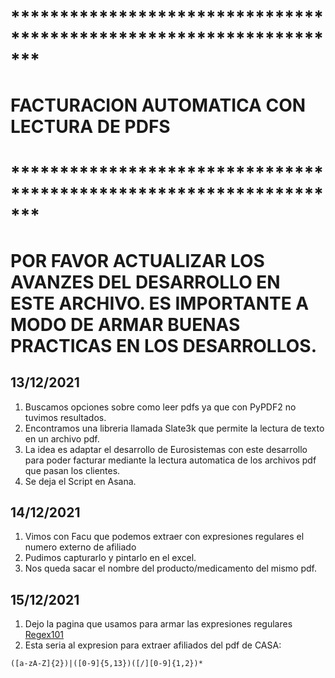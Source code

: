 # ******************************************************************* #
#             FACTURACION AUTOMATICA CON LECTURA DE PDFS              #
# ******************************************************************* #

# POR FAVOR ACTUALIZAR LOS AVANZES DEL DESARROLLO EN ESTE ARCHIVO. ES IMPORTANTE A MODO DE ARMAR BUENAS PRACTICAS EN LOS DESARROLLOS.


## 13/12/2021
1. Buscamos opciones sobre como leer pdfs ya que con PyPDF2 no tuvimos resultados.
2. Encontramos una libreria llamada Slate3k que permite la lectura de texto en un archivo pdf.
3. La idea es adaptar el desarrollo de Eurosistemas con este desarrollo para poder facturar 
   mediante la lectura automatica de los archivos pdf que pasan los clientes.
4. Se deja el Script en Asana.

## 14/12/2021
1. Vimos con Facu que podemos extraer con expresiones regulares el numero externo de afiliado
2. Pudimos capturarlo y pintarlo en el excel.
3. Nos queda sacar el nombre del producto/medicamento del mismo pdf.

## 15/12/2021
1. Dejo la pagina que usamos para armar las expresiones regulares [Regex101](https://regex101.com/)
2. Esta seria al expresion para extraer afiliados del pdf de CASA:
```
([a-zA-Z]{2})|([0-9]{5,13})([/][0-9]{1,2})*
```